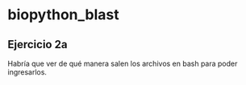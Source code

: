 # biopython_blast

## Ejercicio 2a 
Habría que ver de qué manera salen los archivos en bash para poder ingresarlos.
